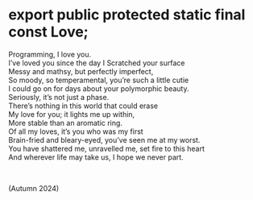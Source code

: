 # export public protected static final const Love;
<!-- #SQUARK live!
| dest = poetry/export public protected static final const Love;
| desc = """A love letter to programming"""
| style = poetry
| index = poetry
| shard = #INDEX / ironic / heartfelt
| date = 2024 autumn
-->

Programming, I love you.  
I’ve loved you since the day I Scratched your surface  
Messy and mathsy, but perfectly imperfect,  
So moody, so temperamental, you’re such a little cutie  
I could go on for days about your polymorphic beauty.  
Seriously, it’s not just a phase.  
There’s nothing in this world that could erase  
My love for you; it lights me up within,  
More stable than an aromatic ring.  
Of all my loves, it’s you who was my first  
Brain-fried and bleary-eyed, you’ve seen me at my worst.  
You have shattered me, unravelled me, set fire to this heart  
And wherever life may take us, I hope we never part.  


<br>

(Autumn 2024)
